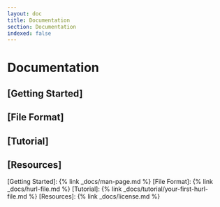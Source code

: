 ```yaml
---
layout: doc
title: Documentation
section: Documentation
indexed: false
---
```


# Documentation

## [Getting Started]

## [File Format]

## [Tutorial]

## [Resources]







[Getting Started]: {% link _docs/man-page.md %}
[File Format]: {% link _docs/hurl-file.md %}
[Tutorial]: {% link _docs/tutorial/your-first-hurl-file.md %}
[Resources]: {% link _docs/license.md %}
